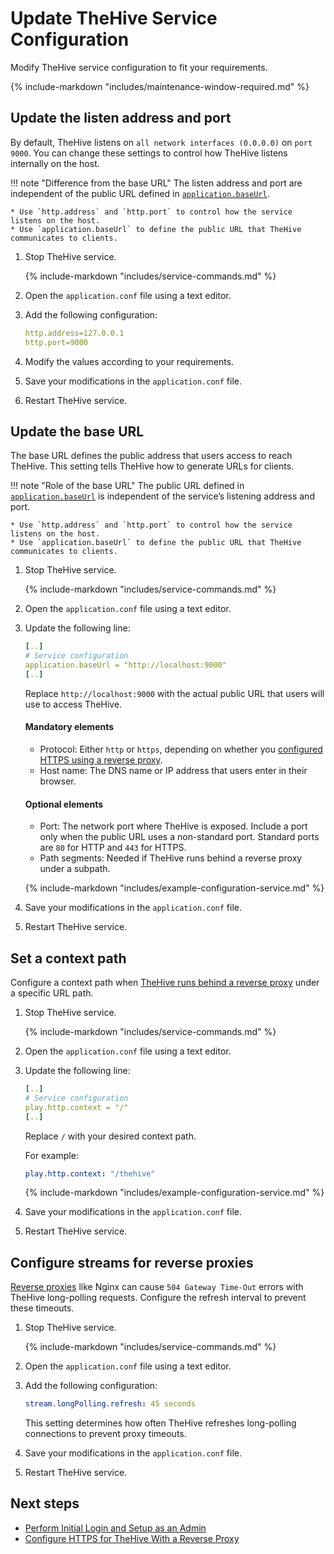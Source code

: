 # Update TheHive Service Configuration

Modify TheHive service configuration to fit your requirements.

{% include-markdown "includes/maintenance-window-required.md" %}

## Update the listen address and port

By default, TheHive listens on `all network interfaces (0.0.0.0)` on `port 9000`. You can change these settings to control how TheHive listens internally on the host.

!!! note "Difference from the base URL"
    The listen address and port are independent of the public URL defined in [`application.baseUrl`](#update-the-base-url).

    * Use `http.address` and `http.port` to control how the service listens on the host.
    * Use `application.baseUrl` to define the public URL that TheHive communicates to clients.

1. Stop TheHive service.

    {% include-markdown "includes/service-commands.md" %}

2. Open the `application.conf` file using a text editor.

3. Add the following configuration:

    ```yaml
    http.address=127.0.0.1
    http.port=9000
    ```

4. Modify the values  according to your requirements.

5. Save your modifications in the `application.conf` file.

6. Restart TheHive service.

## Update the base URL

The base URL defines the public address that users access to reach TheHive. This setting tells TheHive how to generate URLs for clients.

!!! note "Role of the base URL"
    The public URL defined in [`application.baseUrl`](#update-the-base-url) is independent of the service’s listening address and port.

    * Use `http.address` and `http.port` to control how the service listens on the host.
    * Use `application.baseUrl` to define the public URL that TheHive communicates to clients.

1. Stop TheHive service.

    {% include-markdown "includes/service-commands.md" %}

2. Open the `application.conf` file using a text editor.

3. Update the following line:

    ```yaml
    [..]
    # Service configuration
    application.baseUrl = "http://localhost:9000"
    [..]
    ```
    
    Replace `http://localhost:9000` with the actual public URL that users will use to access TheHive.
    
    #### Mandatory elements
    
     * Protocol: Either `http` or `https`, depending on whether you [configured HTTPS using a reverse proxy](./ssl/configure-https-reverse-proxy.md).
     * Host name: The DNS name or IP address that users enter in their browser.
    
    #### Optional elements

    * Port: The network port where TheHive is exposed. Include a port only when the public URL uses a non-standard port. Standard ports are `80` for HTTP and `443` for HTTPS.
    * Path segments: Needed if TheHive runs behind a reverse proxy under a subpath.

    {% include-markdown "includes/example-configuration-service.md" %}

4. Save your modifications in the `application.conf` file.

5. Restart TheHive service.

## Set a context path

Configure a context path when [TheHive runs behind a reverse proxy](./ssl/configure-https-reverse-proxy.md) under a specific URL path.

1. Stop TheHive service.

    {% include-markdown "includes/service-commands.md" %}

2. Open the `application.conf` file using a text editor.

3. Update the following line:

    ```yaml
    [..]
    # Service configuration
    play.http.context = "/"
    [..]
    ```

    Replace `/` with your desired context path.

    For example:

    ```yaml
    play.http.context: "/thehive"
    ```

    {% include-markdown "includes/example-configuration-service.md" %}

4. Save your modifications in the `application.conf` file.

5. Restart TheHive service.

## Configure streams for reverse proxies

[Reverse proxies](./ssl/configure-https-reverse-proxy.md) like Nginx can cause `504 Gateway Time-Out` errors with TheHive long-polling requests. Configure the refresh interval to prevent these timeouts.

1. Stop TheHive service.

    {% include-markdown "includes/service-commands.md" %}

2. Open the `application.conf` file using a text editor.

3. Add the following configuration:

    ```yaml
    stream.longPolling.refresh: 45 seconds
    ```

    This setting determines how often TheHive refreshes long-polling connections to prevent proxy timeouts.

4. Save your modifications in the `application.conf` file.

5. Restart TheHive service.

<h2>Next steps</h2>

* [Perform Initial Login and Setup as an Admin](../administration/perform-initial-setup-as-admin.md)
* [Configure HTTPS for TheHive With a Reverse Proxy](./ssl/configure-https-reverse-proxy.md)